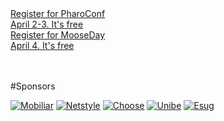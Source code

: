 <div class="prominentButton"><a href="http://pharoconf.eventbrite.com">Register for PharoConf<br/><span class="prominentNote">April 2-3. It's free</a></div>

<div class="prominentButton"><a href="http://mooseday.eventbrite.com">Register for MooseDay<br/><span class="prominentNote">April 4. It's free</a></div>

<br/>
<br/>

#Sponsors

[![Mobiliar](%assets_url%/files/6d/716rzm08i34tjh6enlblgsv1npd4uq/500px-Schweizerische_Mobiliar_logo.svg.png)](http://mobiliar.ch)
[![Netstyle](%assets_url%/files/ae/me5z1qhywu3opme9oey47cd6w1goqy/netstyle-logotype.png)](http://netstyle.ch)
[![Choose](%assets_url%/files/71/ji44kliah8t9wlrjocwh9clq1hxbx2/choose.png)](http://choose.s-i.ch)
[![Unibe](%assets_url%/files/91/h7pn8vfvwl7xxjdoj0uvdy4j9uoxs6/logo-uni.JPG)](http://unibe.ch)
[![Esug](%assets_url%/files/8d/nibvglmpbkct6po8sgpjo6iq2jwi6f/esug-logo.png)](http://esug.org)
